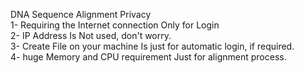 DNA Sequence Alignment Privacy  
1- Requiring the Internet connection 
   Only for Login </br>
2- IP Address 
  Is Not used, don't worry.</br>
3- Create File on your machine 
  Is just for automatic login, if required. </br>
4- huge Memory and CPU requirement 
  Just for alignment process.</br>
